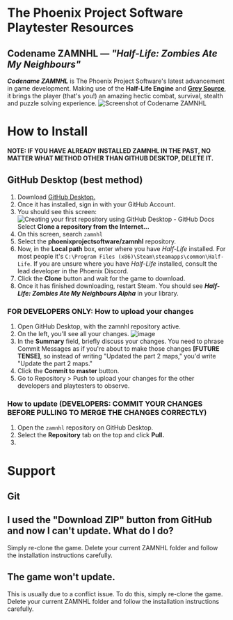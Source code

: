 # The Phoenix Project Software Playtester Resources
## Codename ZAMNHL — *"Half-Life: Zombies Ate My Neighbours"*
***Codename ZAMNHL*** is The Phoenix Project Software's latest advancement in game development. Making use of the **Half-Life Engine** and [**Grey Source**](https://moddb.com/engines/grey-source), it brings the player (that's you!) an amazing hectic combat, survival, stealth and puzzle solving experience.
![Screenshot of Codename ZAMNHL](https://i.imgur.com/fauXeXS.png)


# How to Install
**NOTE: IF YOU HAVE ALREADY INSTALLED ZAMNHL IN THE PAST, NO MATTER WHAT METHOD OTHER THAN GITHUB DESKTOP, DELETE IT.**
## GitHub Desktop (best method)
1. Download [GitHub Desktop.](https://desktop.github.com/)
2. Once it has installed, sign in with your GitHub Account.
3. You should see this screen:
    ![Creating your first repository using GitHub Desktop - GitHub Docs](https://docs.github.com/assets/images/help/desktop/lets-get-started.png)
    Select **Clone a repository from the Internet...**
 4. On this screen, search `zamnhl`
5. Select the **phoenixprojectsoftware/zamnhl** repository.
6. Now, in the **Local path** box, enter where you have *Half-Life* installed. For most people it's `C:\Program Files (x86)\Steam\steamapps\common\Half-Life`. If you are unsure where you have *Half-Life* installed, consult the lead developer in the Phoenix Discord.
7. Click the **Clone** button and wait for the game to download.
8. Once it has finished downloading, restart Steam. You should see ***Half-Life: Zombies Ate My Neighbours Alpha*** in your library.

### FOR DEVELOPERS ONLY: How to upload your changes
1. Open GitHub Desktop, with the zamnhl repository active.
2. On the left, you'll see all your changes.
![image](https://user-images.githubusercontent.com/31491602/230253432-afd81473-3809-48b7-b88c-2576694b4830.png)
3. In the **Summary** field, briefly discuss your changes. You need to phrase Commit Messages as if you're about to make those changes **[FUTURE TENSE]**, so instead of writing "Updated the part 2 maps," you'd write "Update the part 2 maps."
4. Click the **Commit to master** button.
5. Go to Repository > Push to upload your changes for the other developers and playtesters to observe.

### How to update **(DEVELOPERS: COMMIT YOUR CHANGES BEFORE PULLING TO MERGE THE CHANGES CORRECTLY)**
1. Open the `zamnhl` repository on GitHub Desktop.
2. Select the **Repository** tab on the top and click **Pull.**
2. 
# Support
## Git
## I used the "Download ZIP" button from GitHub and now I can't update. What do I do?
Simply re-clone the game. Delete your current ZAMNHL folder and follow the installation instructions carefully.

## The game won't update.
This is usually due to a conflict issue. To do this, simply re-clone the game. Delete your current ZAMNHL folder and follow the installation instructions carefully.
